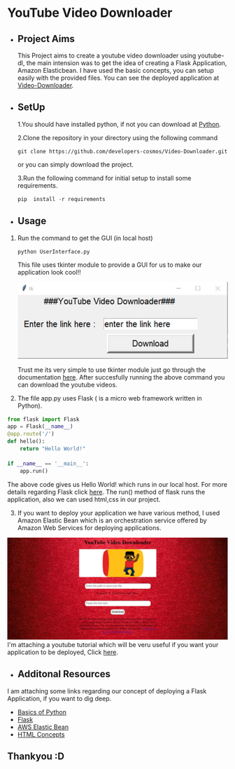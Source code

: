 # YouTube Video Downloader

- ## Project Aims

    This Project aims to create a youtube video downloader using youtube-dl, the main intension was to get the idea of creating a Flask Application, Amazon Elasticbean. I have used the basic concepts, you can setup easily with the provided files. You can see the deployed application at [Video-Downloader](videodownloader.kgvbm2zji7.ap-south-1.elasticbeanstalk.com).

- ## SetUp

    1.You should have installed python, if not you can download at [Python](https://www.python.org/
    ).
    
    2.Clone the repository in your directory using the following command 
    ```
    git clone https://github.com/developers-cosmos/Video-Downloader.git
    ```
    or you can simply download the project.

    3.Run the following command for initial setup to install some requirements.
     
     ```python
     pip  install -r requirements
     ```

- ## Usage
1. Run the command to get the GUI (in local host)
    ```python
    python UserInterface.py
    ```
    This file uses tkinter module to provide a GUI for us to make our application look cool!!

    ![GUI](Images/gui.JPG)
    

    Trust me its very simple to use tkinter module just go through the documentation [here](https://docs.python.org/2/library/tkinter.html). After succesfully running the above command you can download the youtube videos.

2. The file app.py uses Flask ( is a micro web framework written in Python).
```python
from flask import Flask
app = Flask(__name__)
@app.route('/')
def hello():
    return "Hello World!"

if __name__ == '__main__':
    app.run()
```
The above code gives us Hello World! which runs in our local host. For more details regarding Flask click [here](https://realpython.com/flask-by-example-part-1-project-setup/).
The run() method of flask runs the application, also we can used html,css in our project.

3. If you want to deploy your application we have various method, I used Amazon Elastic Bean which is an orchestration service offered by Amazon Web Services for deploying applications.

![our application](Images/youtube.jpg)
I'm attaching a youtube tutorial which will be veru useful if you want your application to be deployed, Click [here](https://www.youtube.com/watch?v=rvxucBBDlPQ&t=351s).

- ## Additonal Resources

I am attaching some links regarding our concept of deploying a Flask Application, if you want to dig deep.
  * [Basics of Python](https://www.w3schools.com/python/)
  * [Flask](https://www.tutorialspoint.com/flask/index.htm)
  * [AWS Elastic Bean](https://aws.amazon.com/elasticbeanstalk/)
  * [HTML Concepts](https://www.w3schools.com/html/html_intro.asp)

 
 ## Thankyou :D
